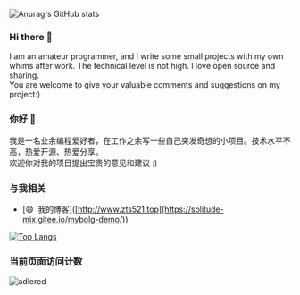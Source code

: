 ![Anurag's GitHub stats](https://github-readme-stats.vercel.app/api?username=solitude-mix&show_icons=true&theme=transparent)
### Hi there 👋

I am an amateur programmer, and I write some small projects with my own whims after work.  The technical level is not high.  I love open source and sharing.  
You are welcome to give your valuable comments and suggestions on my project:)

### 你好 👋

我是一名业余编程爱好者，在工作之余写一些自己突发奇想的小项目。技术水平不高，热爱开源、热爱分享。  
欢迎你对我的项目提出宝贵的意见和建议 :) 

<!--
**solitude-mix/solitude-mix** is a ✨ _special_ ✨ repository because its `README.md` (this file) appears on your GitHub profile.

Here are some ideas to get you started:

- 🔭 I’m currently working on ...
- 🌱 I’m currently learning ...
- 👯 I’m looking to collaborate on ...
- 🤔 I’m looking for help with ...
- 💬 Ask me about ...
- 📫 How to reach me: ...
- 😄 Pronouns: ...
- ⚡ Fun fact: ...
-->
### 与我相关 
* [😄&nbsp;&nbsp;我的博客\]([http://www.zts521.top](https://solitude-mix.gitee.io/mybolg-demo/))
<!-- * [🐧&nbsp;&nbsp;通过QQ与我联系](http://wpa.qq.com/msgrd?v=3&uin=330701411&site=qq&menu=yes) -->

[![Top Langs](https://github-readme-stats.vercel.app/api/top-langs/?username=solitude-mix&layout=compact)](https://github.com/anuraghazra/github-readme-stats)

### 当前页面访问计数

![adlered](https://count.getloli.com/get/@solitude-mix)

